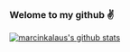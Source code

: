 ### Welome to my github :v:

[![marcinkalaus's github stats](https://github-readme-stats.vercel.app/api?username=marcinkalaus)](https://github.com/marcinkalaus/github-readme-stats&&theme=dracula)

<!--
**marcinkalaus/marcinkalaus** is a ✨ _special_ ✨ repository because its `README.md` (this file) appears on your GitHub profile.

Here are some ideas to get you started:

- 🔭 I’m currently working on ...
- 🌱 I’m currently learning ...
- 👯 I’m looking to collaborate on ...
- 🤔 I’m looking for help with ...
- 💬 Ask me about ...
- 📫 How to reach me: ...
- 😄 Pronouns: ...
- ⚡ Fun fact: ...
-->
